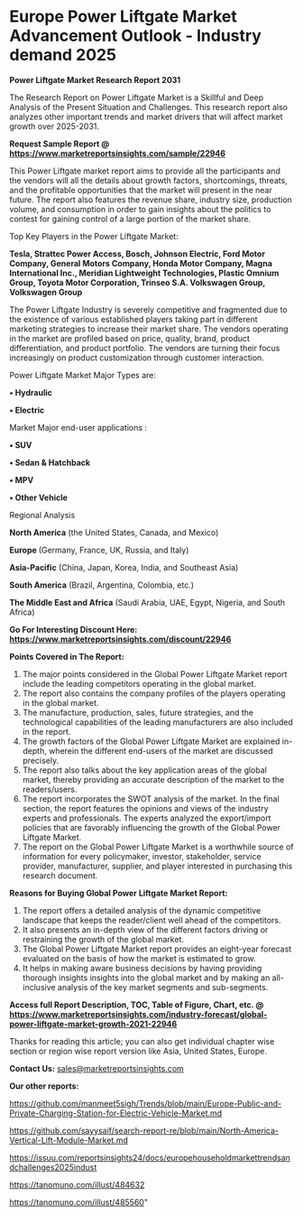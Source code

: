 # Europe Power Liftgate Market Advancement Outlook - Industry demand 2025

<strong>Power Liftgate Market Research Report 2031</strong>

The Research Report on Power Liftgate Market is a Skillful and Deep Analysis of the Present Situation and Challenges. This research report also analyzes other important trends and market drivers that will affect market growth over 2025-2031.

<strong>Request Sample Report @ <a href=https://www.marketreportsinsights.com/sample/22946>https://www.marketreportsinsights.com/sample/22946</a></strong>

This Power Liftgate market report aims to provide all the participants and the vendors will all the details about growth factors, shortcomings, threats, and the profitable opportunities that the market will present in the near future. The report also features the revenue share, industry size, production volume, and consumption in order to gain insights about the politics to contest for gaining control of a large portion of the market share.

Top Key Players in the Power Liftgate Market:

<strong>Tesla, Strattec Power Access, Bosch, Johnson Electric, Ford Motor Company, General Motors Company, Honda Motor Company, Magna International Inc., Meridian Lightweight Technologies, Plastic Omnium Group, Toyota Motor Corporation, Trinseo S.A. Volkswagen Group, Volkswagen Group</strong>

The Power Liftgate Industry is severely competitive and fragmented due to the existence of various established players taking part in different marketing strategies to increase their market share. The vendors operating in the market are profiled based on price, quality, brand, product differentiation, and product portfolio. The vendors are turning their focus increasingly on product customization through customer interaction.

Power Liftgate Market Major Types are:

<strong>• Hydraulic

• Electric</strong>

Market Major end-user applications :

<strong>• SUV

• Sedan & Hatchback

• MPV

• Other Vehicle</strong>

Regional Analysis

</u><strong><b>North America</b></strong> (the United States, Canada, and Mexico)

<strong><b>Europe </b></strong>(Germany, France, UK, Russia, and Italy)

<strong><b>Asia-Pacific</b></strong> (China, Japan, Korea, India, and Southeast Asia)

<strong><b>South America</b></strong> (Brazil, Argentina, Colombia, etc.)

<strong><b>The Middle East and Africa</b></strong> (Saudi Arabia, UAE, Egypt, Nigeria, and South Africa)

<strong>Go For Interesting Discount Here: <a href=https://www.marketreportsinsights.com/discount/22946>https://www.marketreportsinsights.com/discount/22946</a></strong>

<strong>Points Covered in The Report:</strong>
<ol>
  <li>The major points considered in the Global Power Liftgate Market report include the leading competitors operating in the global market.</li>
  <li>The report also contains the company profiles of the players operating in the global market.</li>
  <li>The manufacture, production, sales, future strategies, and the technological capabilities of the leading manufacturers are also included in the report.</li>
  <li>The growth factors of the Global Power Liftgate Market are explained in-depth, wherein the different end-users of the market are discussed precisely.</li>
  <li>The report also talks about the key application areas of the global market, thereby providing an accurate description of the market to the readers/users.</li>
  <li>The report incorporates the SWOT analysis of the market. In the final section, the report features the opinions and views of the industry experts and professionals. The experts analyzed the export/import policies that are favorably influencing the growth of the Global Power Liftgate Market.</li>
  <li>The report on the Global Power Liftgate Market is a worthwhile source of information for every policymaker, investor, stakeholder, service provider, manufacturer, supplier, and player interested in purchasing this research document.</li>
</ol>
<strong>Reasons for Buying Global Power Liftgate Market Report:</strong>

<ol>
  <li>The report offers a detailed analysis of the dynamic competitive landscape that keeps the reader/client well ahead of the competitors.</li>
  <li>It also presents an in-depth view of the different factors driving or restraining the growth of the global market.</li>
  <li>The Global Power Liftgate Market report provides an eight-year forecast evaluated on the basis of how the market is estimated to grow.</li>
  <li>It helps in making aware business decisions by having providing thorough insights insights into the global market and by making an all-inclusive analysis of the key market segments and sub-segments.</li>
</ol>
<strong>Access full Report Description, TOC, Table of Figure, Chart, etc. @ <a href=https://www.marketreportsinsights.com/industry-forecast/global-power-liftgate-market-growth-2021-22946>https://www.marketreportsinsights.com/industry-forecast/global-power-liftgate-market-growth-2021-22946</a></strong>


Thanks for reading this article; you can also get individual chapter wise section or region wise report version like Asia, United States, Europe.

<strong>Contact Us:</strong>
sales@marketreportsinsights.com

<strong>Our other reports:</strong>

<a href=https://github.com/manmeet5sigh/Trends/blob/main/Europe-Public-and-Private-Charging-Station-for-Electric-Vehicle-Market.md>https://github.com/manmeet5sigh/Trends/blob/main/Europe-Public-and-Private-Charging-Station-for-Electric-Vehicle-Market.md</a>

<a href=https://github.com/sayysaif/search-report-re/blob/main/North-America-Vertical-Lift-Module-Market.md>https://github.com/sayysaif/search-report-re/blob/main/North-America-Vertical-Lift-Module-Market.md</a>

<a href=https://issuu.com/reportsinsights24/docs/europehouseholdmarkettrendsandchallenges2025indust>https://issuu.com/reportsinsights24/docs/europehouseholdmarkettrendsandchallenges2025indust</a>

<a href=https://tanomuno.com/illust/484632>https://tanomuno.com/illust/484632</a>

<a href=https://tanomuno.com/illust/485560>https://tanomuno.com/illust/485560</a>"
